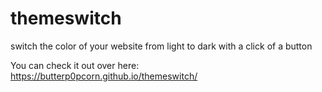 # themeswitch
switch the color of your website from light to dark with a click of a button

You can check it out over here: https://butterp0pcorn.github.io/themeswitch/
